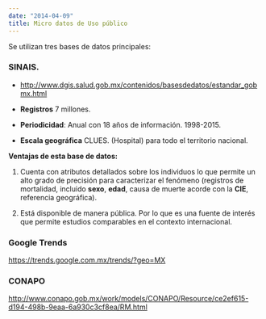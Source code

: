 ```yaml
---
date: "2014-04-09"
title: Micro datos de Uso público
---
```




Se utilizan tres bases de datos principales:
### SINAIS.
* http://www.dgis.salud.gob.mx/contenidos/basesdedatos/estandar_gobmx.html

* **Registros** 7 millones.

* **Periodicidad**:  Anual con 18 años de información.  1998-2015.

* **Escala geográfica**  CLUES. (Hospital) para todo el territorio nacional.

**Ventajas de esta base de datos:**

1. Cuenta con atributos detallados sobre los individuos lo que permite un alto grado de precisión para caracterizar el fenómeno (registros de mortalidad, incluido **sexo**, **edad**, causa de muerte acorde con la **CIE**, referencia geográfica).


2. Está disponible de manera pública.
Por lo que es una fuente de interés que permite estudios comparables en el contexto internacional. 

### Google Trends

https://trends.google.com.mx/trends/?geo=MX

###  CONAPO


http://www.conapo.gob.mx/work/models/CONAPO/Resource/ce2ef615-d194-498b-9eaa-6a930c3cf8ea/RM.html

